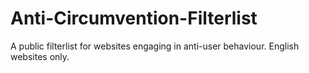 # Anti-Circumvention-Filterlist
A public filterlist for websites engaging in anti-user behaviour. English websites only.
